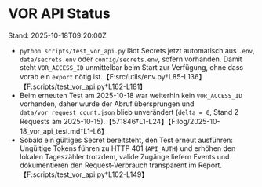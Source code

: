 # VOR API Status

Stand: 2025-10-18T09:20:00Z

* `python scripts/test_vor_api.py` lädt Secrets jetzt automatisch aus `.env`, `data/secrets.env` oder `config/secrets.env`, sofern vorhanden. Damit steht `VOR_ACCESS_ID` unmittelbar beim Start zur Verfügung, ohne dass vorab ein `export` nötig ist.【F:src/utils/env.py†L85-L136】【F:scripts/test_vor_api.py†L162-L181】
* Beim erneuten Test am 2025-10-18 war weiterhin kein `VOR_ACCESS_ID` vorhanden, daher wurde der Abruf übersprungen und `data/vor_request_count.json` blieb unverändert (`delta = 0`, Stand 2 Requests am 2025-10-15).【571846†L1-L24】【F:log/2025-10-18_vor_api_test.md†L1-L6】
* Sobald ein gültiges Secret bereitsteht, den Test erneut ausführen: Ungültige Tokens führen zu HTTP 401 (`API_AUTH`) und erhöhen den lokalen Tageszähler trotzdem, valide Zugänge liefern Events und dokumentieren den Request-Verbrauch transparent im Report.【F:scripts/test_vor_api.py†L102-L149】
